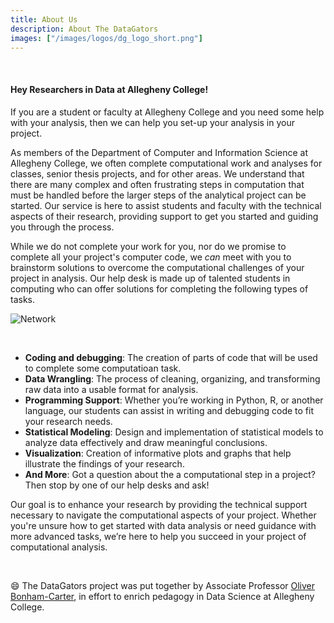 ```yaml
---
title: About Us
description: About The DataGators
images: ["/images/logos/dg_logo_short.png"]
---
```




<!-- ![Tutoring](/images/logos/tutoring_logo_22x14.png) -->

<!-- ![Network](/images/main/network_02.png) -->

<!-- add a line drop -->
<center> &#x200B; </center>

#### Hey Researchers in Data at Allegheny College!

If you are a student or faculty at Allegheny College and you need some help with your analysis, then we can help you set-up your analysis in your project.

As members of the Department of Computer and Information Science at Allegheny College, we often complete computational work and analyses for classes, senior thesis projects, and for other areas. We understand that there are many complex and often frustrating steps in computation that must be handled before the larger steps of the analytical project can be started. Our service is here to assist students and faculty with the technical aspects of their research, providing support to get you started and guiding you through the process.

While we do not complete your work for you, nor do we promise to complete all your project's computer code, we _can_ meet with you to brainstorm solutions to overcome the computational challenges of your project in analysis. Our help desk is made up of talented students in computing who can offer solutions for completing the following types of tasks.

![Network](/images/main/network_02.png)

<!-- add a line drop -->
<center> &#x200B; </center>

+ **Coding and debugging**: The creation of parts of code that will be used to complete some computatioan task.
+ **Data Wrangling**: The process of cleaning, organizing, and transforming raw data into a usable format for analysis.
+ **Programming Support**: Whether you’re working in Python, R, or another language, our students can assist in writing and debugging code to fit your research needs.
+ **Statistical Modeling**: Design and implementation of statistical models to analyze data effectively and draw meaningful conclusions. 
+ **Visualization**: Creation of informative plots and graphs that help illustrate the findings of your research.
+ **And More**: Got a question about the a computational step in a project? Then stop by one of our help desks and ask!

Our goal is to enhance your research by providing the technical support necessary to navigate the computational aspects of your project. Whether you're unsure how to get started with data analysis or need guidance with more advanced tasks, we’re here to help you succeed in your project of computational analysis.

<!-- ![dataGatorsLogo](/images/main/data_gators_5.png) -->

<!-- add a line drop -->
<center> &#x200B; </center>

:smile: The DataGators project was put together by Associate Professor <a href="https://www.oliverbonhamcarter.com" target="_blank">Oliver Bonham-Carter</a>, in effort to enrich pedagogy in Data Science at Allegheny College. 


 <!-- This is my about page. :wave:

:smile: 
 
 :earth_africa: -->